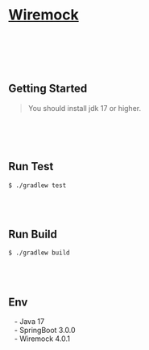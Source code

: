 # [Wiremock](https://github.com/wiremock/wiremock)



<br/><br/><br/><br/>

## Getting Started

> You should install jdk 17 or higher. <br/>

<br/><br/><br/>

## Run Test

````text
$ ./gradlew test
````

<br/><br/>

## Run Build

````text
$ ./gradlew build
````

<br/><br/>


## Env

&nbsp;&nbsp; - Java 17  <br/>
&nbsp;&nbsp; - SpringBoot 3.0.0 <br/>
&nbsp;&nbsp; - Wiremock 4.0.1 <br/>

<br/>
